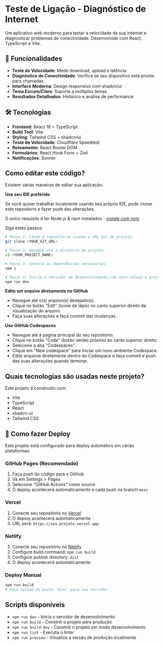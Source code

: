 # Teste de Ligação - Diagnóstico de Internet

Um aplicativo web moderno para testar a velocidade da sua internet e diagnosticar problemas de conectividade. Desenvolvido com React, TypeScript e Vite.

## 🚀 Funcionalidades

- **Teste de Velocidade**: Mede download, upload e latência
- **Diagnóstico de Conectividade**: Verifica se seu dispositivo está pronto para chamadas
- **Interface Moderna**: Design responsivo com shadcn/ui
- **Tema Escuro/Claro**: Suporte a múltiplos temas
- **Resultados Detalhados**: Histórico e análise de performance

## 🛠️ Tecnologias

- **Frontend**: React 18 + TypeScript
- **Build Tool**: Vite
- **Styling**: Tailwind CSS + shadcn/ui
- **Teste de Velocidade**: Cloudflare Speedtest
- **Roteamento**: React Router DOM
- **Formulários**: React Hook Form + Zod
- **Notificações**: Sonner

## Como editar este código?

Existem várias maneiras de editar sua aplicação.

**Use seu IDE preferido**

Se você quiser trabalhar localmente usando seu próprio IDE, pode clonar este repositório e fazer push das alterações.

O único requisito é ter Node.js & npm instalados - [instale com nvm](https://github.com/nvm-sh/nvm#installing-and-updating)

Siga estes passos:

```sh
# Passo 1: Clone o repositório usando a URL Git do projeto.
git clone <YOUR_GIT_URL>

# Passo 2: Navegue até o diretório do projeto.
cd <YOUR_PROJECT_NAME>

# Passo 3: Instale as dependências necessárias.
npm i

# Passo 4: Inicie o servidor de desenvolvimento com auto-reload e preview instantâneo.
npm run dev
```

**Edite um arquivo diretamente no GitHub**

- Navegue até o(s) arquivo(s) desejado(s).
- Clique no botão "Edit" (ícone de lápis) no canto superior direito da visualização do arquivo.
- Faça suas alterações e faça commit das mudanças.

**Use GitHub Codespaces**

- Navegue até a página principal do seu repositório.
- Clique no botão "Code" (botão verde) próximo ao canto superior direito.
- Selecione a aba "Codespaces".
- Clique em "New codespace" para iniciar um novo ambiente Codespace.
- Edite arquivos diretamente dentro do Codespace e faça commit e push das suas alterações quando terminar.

## Quais tecnologias são usadas neste projeto?

Este projeto é construído com:

- Vite
- TypeScript
- React
- shadcn-ui
- Tailwind CSS

## 🚀 Como fazer Deploy

Este projeto está configurado para deploy automático em várias plataformas:

### GitHub Pages (Recomendado)
1. Faça push do código para o GitHub
2. Vá em Settings > Pages
3. Selecione "GitHub Actions" como source
4. O deploy acontecerá automaticamente a cada push na branch `main`

### Vercel
1. Conecte seu repositório no [Vercel](https://vercel.com)
2. O deploy acontecerá automaticamente
3. URL será: `https://seu-projeto.vercel.app`

### Netlify
1. Conecte seu repositório no [Netlify](https://netlify.com)
2. Configure build command: `npm run build`
3. Configure publish directory: `dist`
4. O deploy acontecerá automaticamente

### Deploy Manual
```bash
npm run build
# Faça upload da pasta 'dist' para seu servidor
```

## Scripts disponíveis

- `npm run dev` - Inicia o servidor de desenvolvimento
- `npm run build` - Constrói o projeto para produção
- `npm run build:dev` - Constrói o projeto em modo desenvolvimento
- `npm run lint` - Executa o linter
- `npm run preview` - Visualiza a versão de produção localmente
